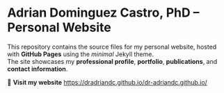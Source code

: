 # Adrian Dominguez Castro, PhD – Personal Website

This repository contains the source files for my personal website, hosted with **GitHub Pages** using the *minimal* Jekyll theme.  
The site showcases my **professional profile**, **portfolio**, **publications**, and **contact information**.

📍 **Visit my website** https://dradriandc.github.io/dr-adriandc.github.io/
